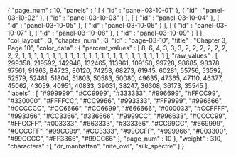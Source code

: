{
  "page_num" : 10,
  "panels" : [
    [
      {
        "id" : "panel-03-10-01"
      },
      {
        "id" : "panel-03-10-02"
      },
      {
        "id" : "panel-03-10-03"
      }
    ],
    [
      {
        "id" : "panel-03-10-04"
      },
      {
        "id" : "panel-03-10-05"
      },
      {
        "id" : "panel-03-10-06"
      }
    ],
    [
      {
        "id" : "panel-03-10-07"
      },
      {
        "id" : "panel-03-10-08"
      },
      {
        "id" : "panel-03-10-09"
      }
    ]
  ],
  "col_layout" : 3,
  "chapter_num" : 3,
  "id" : "page-03-10",
  "title" : "Chapter 3, Page 10",
  "color_data" : {
    "percent_values" : [
      8,
      6,
      4,
      3,
      3,
      3,
      2,
      2,
      2,
      2,
      2,
      2,
      2,
      2,
      1,
      1,
      1,
      1,
      1,
      1,
      1,
      1,
      1,
      1,
      1,
      1,
      1,
      1,
      1,
      1,
      1,
      1,
      1,
      1,
      1,
      1,
      1,
      1
    ],
    "raw_values" : [
      299358,
      219592,
      142948,
      132465,
      113961,
      109150,
      99728,
      98685,
      98378,
      97561,
      91963,
      84723,
      80120,
      74253,
      68273,
      61945,
      60281,
      55756,
      53592,
      52579,
      52481,
      51804,
      51803,
      50583,
      50080,
      49635,
      47365,
      47110,
      46377,
      45062,
      43059,
      40951,
      40833,
      39031,
      38247,
      36308,
      36173,
      35545
    ],
    "labels" : [
      "#999999",
      "#CC9999",
      "#333333",
      "#996699",
      "#FFCC99",
      "#330000",
      "#FFFFCC",
      "#CC9966",
      "#993333",
      "#FF9999",
      "#996666",
      "#CCCCCC",
      "#CC6666",
      "#CC6699",
      "#666666",
      "#000033",
      "#CCFFFF",
      "#993366",
      "#CC3366",
      "#336666",
      "#9999CC",
      "#996633",
      "#CCCC99",
      "#FFCCFF",
      "#003333",
      "#663333",
      "#333366",
      "#CC99CC",
      "#669999",
      "#CCCCFF",
      "#99CC99",
      "#CC3333",
      "#99CCFF",
      "#999966",
      "#003300",
      "#99CCCC",
      "#FF3366",
      "#99CC66"
    ],
    "page_num" : 10
  },
  "weight" : 310,
  "characters" : [
    "dr_manhattan",
    "nite_owl",
    "silk_spectre"
  ]
}
